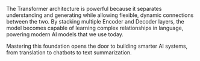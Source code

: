 The Transformer architecture is powerful because it separates understanding and generating while allowing flexible, dynamic connections between the two.
By stacking multiple Encoder and Decoder layers, the model becomes capable of learning complex relationships in language, powering modern AI models that we use today.

Mastering this foundation opens the door to building smarter AI systems, from translation to chatbots to text summarization.

